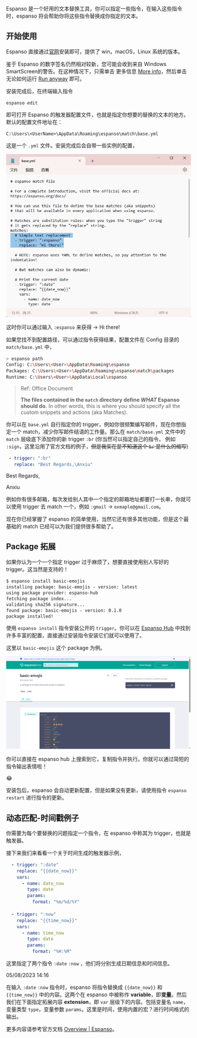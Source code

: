 Espanso 是一个好用的文本替换工具，你可以指定一些指令，在输入这些指令时，espanso 将会帮助你将这些指令替换成你指定的文本。
<!--more-->

## 开始使用

Espanso 直接通过[官网](https://espanso.org/)安装即可，提供了 win，macOS，Linux 系统的版本。

鉴于 Espanso 的数字签名仍然相对较新，您可能会收到来自 Windows SmartScreen的警告。在这种情况下，只需单击 更多信息 <u>More info</u>，然后单击 无论如何运行 <u>Run anyway</u> 即可。

安装完成后，在终端输入指令

```shell
espanso edit
```

即可打开 Espanso 的触发器配置文件，也就是指定你想要的替换的文本的地方。默认的配置文件地址在：

```shell
C:\Users\<UserName>\AppData\Roaming\espanso\match\base.yml
```

这是一个 `.yml` 文件。安装完成后会自带一些实例的配置，

![image-20230508141152763](https://raw.githubusercontent.com/Anxiu0101/PicgoImg/master/202305081411865.png)

这时你可以通过输入 `:espanso` 来获得 -> Hi there!

如果您找不到配置路径，可以通过指令获得结果，配置文件在 Config 目录的 `match/base.yml` 中，

```zsh
> espanso path
Config: C:\Users\<User>\AppData\Roaming\espanso
Packages: C:\Users\<User>\AppData\Roaming\espanso\match\packages
Runtime: C:\Users\<User>\AppData\Local\espanso
```

> Ref: Office Document
>
> **The files contained in the `match` directory define *WHAT* Espanso should do.** In other words, this is where you should specify all the custom snippets and actions (aka Matches).

你可以在 `base.yml` 自行指定你的 trigger，例如你很频繁编写邮件，现在你想指定一个 match，减少你写邮件结语的工作量。那么在 `match/base.yml` 文件中的 `match` 层级底下添加你的新 trigger `:br` (你当然可以指定自己的指令， 例如 `:sign`，这里沿用了官方文档的例子，~~但是我实在是不知道这个 `br` 是什么的缩写~~)

```yml
 - trigger: ":br"
   replace: "Best Regards,\Anxiu"
```

Best Regards,

Anxiu

例如你有很多邮箱，每次发给别人其中一个指定的邮箱地址都要打一长串，你就可以使用 trigger 去 match 一个，例如 `:gmail` -> `exmaple@gmail.com`。

现在你已经掌握了 espanso 的简单使用，当然它还有很多其他功能，但是这个最基础的 match 已经可以为我们提供很多帮助了。

## Package 拓展

如果你认为一个一个指定 trigger 过于麻烦了，想要直接使用别人写好的 trigger。这当然是支持的！

```shell
$ espanso install basic-emojis
installing package: basic-emojis - version: latest
using package provider: espanso-hub
fetching package index...
validating sha256 signature...
found package: basic-emojis - version: 0.1.0
package installed!
```

使用 `espanso install` 指令安装公开的 `trigger`。你可以在 [Espanso Hub](https://hub.espanso.org/) 中找到许多丰富的配置，直接通过安装指令安装它们就可以使用了。

这里以 `basic-emojis` 这个 package 为例。

![basic-emojis-espanso-hub-example](https://raw.githubusercontent.com/Anxiu0101/PicgoImg/master/202305081439551.png)

你可以直接在 espanso hub 上搜索到它，复制指令并执行。你就可以通过简短的指令输出表情啦！

😂

安装包后，espanso 会自动更新配置，但是如果没有更新，请使用指令 `espanso restart` 进行指令的更新。

## 动态匹配-时间戳例子

你需要为每个要替换的问题指定一个指令，在 espanso 中称其为 trigger，也就是触发器。

接下来我们来看看一个关于时间生成的触发器示例，

```yml
  - trigger: ":date"
    replace: "{{date_now}}"
    vars:
      - name: date_now
        type: date
        params:
          format: "%m/%d/%Y"
  
  - trigger: ":now"
    replace: "{{time_now}}"
    vars:
      - name: time_now
        type: date
        params:
          format: "%H:%M"
```

这里指定了两个指令 `:date` `:now` ，他们将分别生成日期信息和时间信息。

05/08/2023 14:16

在输入 `:date` `:now` 指令时，espanso 将指令替换成 `{{date_now}}` 和 `{{time_now}}` 中的内容。这两个在 espanso 中被称作 **variable**，即**变量**。然后我们在下面指定拓展内容 **extension**，即 `var` 层级下的内容。包括变量名 `name`，变量类型 `type`，变量参数 `params`。这里是时间，使用内置的宏？进行时间格式的输出。

更多内容请参考官方文档 [Overview | Espanso](https://espanso.org/docs/migration/overview/)。